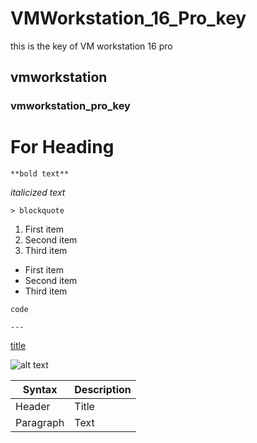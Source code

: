# VMWorkstation_16_Pro_key
this is the key of VM workstation 16 pro 

## vmworkstation

### vmworkstation_pro_key

# For Heading

	**bold text**
 *italicized text*

 	> blockquote
  1. First item
  2. Second item
  3. Third item


- First item
- Second item
- Third item

`code`

	---

[title](https://www.example.com)

  ![alt text](image.jpg)

| Syntax | Description |
| ----------- | ----------- |
| Header | Title |
| Paragraph | Text |
